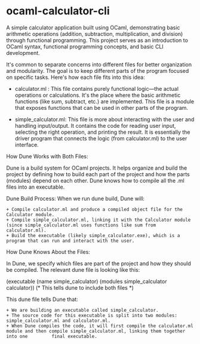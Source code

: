 # ocaml-calculator-cli
A simple calculator application built using OCaml, demonstrating basic arithmetic operations (addition, subtraction, multiplication, and division) through functional programming. This project serves as an introduction to OCaml syntax, functional programming concepts, and basic CLI development.


It's common to separate concerns into different files for better organization and modularity. The goal is to keep different parts of the program focused on specific tasks. Here's how each file fits into this idea:


-  calculator.ml  : This file contains purely functional logic—the actual operations or calculations. It's the place where the basic arithmetic functions (like sum, subtract, etc.) are implemented. This file is a module that exposes functions that can be used in other parts of the program.


-  simple_calculator.ml:   This file is more about interacting with the user and handling input/output. It contains the code for reading user input, selecting the right operation, and printing the result. It is essentially the driver program that connects the logic (from calculator.ml) to the user interface.


How Dune Works with Both Files:

Dune is a build system for OCaml projects. It helps organize and build the project by defining how to build each part of the project and how the parts (modules) depend on each other. Dune knows how to compile all the .ml files into an executable.

Dune Build Process: When we run dune build, Dune will:

    + Compile calculator.ml and produce a compiled object file for the Calculator module.
    + Compile simple_calculator.ml, linking it with the Calculator module (since simple_calculator.ml uses functions like sum from calculator.ml).
    + Build the executable (likely simple_calculator.exe), which is a program that can run and interact with the user.

How Dune Knows About the Files:

In Dune, we specify which files are part of the project and how they should be compiled. The relevant dune file is looking like this:  

(executable
  (name simple_calculator)
  (modules simple_calculator calculator))  (* This tells dune to include both files *)


This dune file tells Dune that:

    + We are building an executable called simple_calculator.
    + The source code for this executable is split into two modules: simple_calculator.ml and calculator.ml.
    + When Dune compiles the code, it will first compile the calculator.ml module and then compile simple_calculator.ml, linking them together into one         final executable.






    

